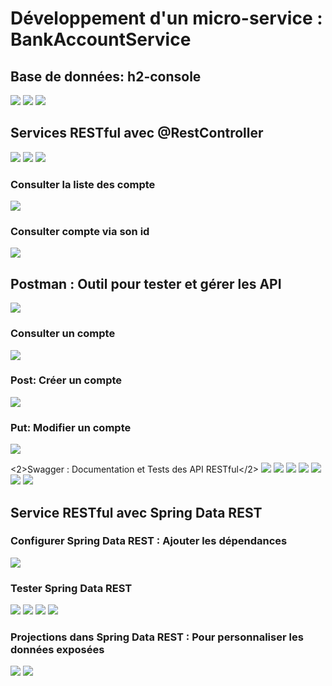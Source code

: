 <h1>Développement d'un micro-service : BankAccountService</h1>

<h2>Base de données: h2-console</h2>

<img src="Captures/1.PNG">
<img src="Captures/2.PNG">
<img src="Captures/3.PNG">

<h2>Services RESTful avec @RestController</h2>

<img src="Captures/4.PNG">
<img src="Captures/5.PNG">
<img src="Captures/6.PNG">

<h3>Consulter la liste des compte</h3>
<img src="Captures/7.PNG">

<h3>Consulter compte via son id</h3>
<img src="Captures/8.PNG">

<h2>Postman : Outil pour tester et gérer les API</h2>
<img src="Captures/9.PNG">

<h3>Consulter un compte</h3>
<img src="Captures/10.PNG">

<h3>Post: Créer un compte</h3>
<img src="Captures/11.PNG">

<h3>Put: Modifier un compte</h3>
<img src="Captures/12.PNG">

<2>Swagger : Documentation et Tests des API RESTful</2>
<img src="Captures/13.PNG">
<img src="Captures/14.PNG">
<img src="Captures/15.PNG">
<img src="Captures/16.PNG">
<img src="Captures/17.PNG">
<img src="Captures/18.PNG">
<img src="Captures/19.PNG">

<h2>Service RESTful avec Spring Data REST</h2> 

<h3>Configurer Spring Data REST : Ajouter les dépendances</h3>
<img src="Captures/20.PNG"> 

<h3>Tester Spring Data REST</h3>
<img src="Captures/21.PNG">
<img src="Captures/22.PNG">
<img src="Captures/23.PNG">
<img src="Captures/24.PNG"> 

<h3>Projections dans Spring Data REST : Pour personnaliser les données exposées </h3>
<img src="Captures/25.PNG">
<img src="Captures/26.PNG">









